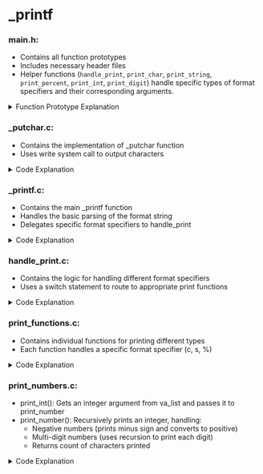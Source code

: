 # _printf

### main.h:

- Contains all function prototypes
- Includes necessary header files
- Helper functions (`handle_print`, `print_char`, `print_string`, `print_percent`, `print_int`, `print_digit`) handle specific types of format specifiers and their corresponding arguments.

<details>
  <summary>Function Prototype Explanation</summary>

```c#
int _printf(const char *format, ...);
/* 
 * - 'const char *format' -> A constant character pointer to the format string
 * - '...' -> A variadic parameter allowing multiple arguments
 */

int handle_print(const char *format, int *i, va_list list);
/*
 * 'const char *format' -> Pointer to the format string
 * '*i' -> Pointer to the current index being processed in the format string
 * 'va_list list' -> holding the variadic arguments (multiple arguments) that are passed to _printf
 */

int print_char(va_list types);
/*
 * 'types' -> A list containing the character to print.
 */

int print_string(va_list types);
/* 
 * 'va_list types' -> A list containing the string to print.
 */

int print_percent(void);
/* 
 * 'void' -> Prints the '%' character itself. This is used when the format string contains %%
 */

int print_int(va_list types);
/* 
 * 'va_list types' -> A list containing the integer to print.
 */

int print_digit(int d);
/* 
 * 'int d' -> The digit to print as an integer (0-9)
 */
```
</details>


### _putchar.c:

- Contains the implementation of _putchar function
- Uses write system call to output characters

<details>
    <summary>Code Explanation</summary>

```c#
insert text here
```
</details>

### _printf.c:

- Contains the main _printf function
- Handles the basic parsing of the format string
- Delegates specific format specifiers to handle_print

<details>
    <summary>Code Explanation</summary>

```c#
insert text here
```
</details>

### handle_print.c:

- Contains the logic for handling different format specifiers
- Uses a switch statement to route to appropriate print functions

<details>
    <summary>Code Explanation</summary>

```c#
insert text here
```
</details>

### print_functions.c:

- Contains individual functions for printing different types
- Each function handles a specific format specifier (c, s, %)

<details>
    <summary>Code Explanation</summary>

```c#
insert text here
```
</details>

### print_numbers.c:

- print_int(): Gets an integer argument from va_list and passes it to print_number
- print_number(): Recursively prints an integer, handling:
    - Negative numbers (prints minus sign and converts to positive)
    - Multi-digit numbers (uses recursion to print each digit)
    - Returns count of characters printed

<details>
    <summary>Code Explanation</summary>

```c#
insert text here
```
</details>


